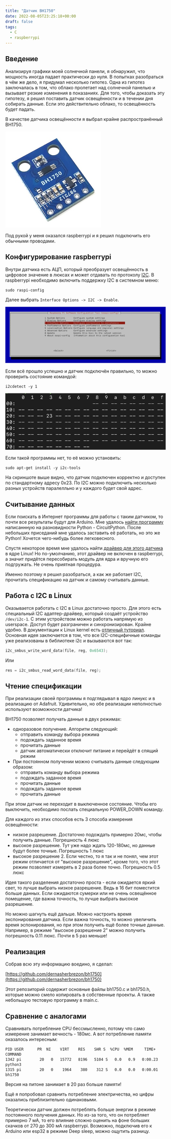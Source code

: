 ```yaml
---
title: "Датчик BH1750"
date: 2022-08-05T23:25:18+00:00
draft: false
tags:
  - С
  - raspberrypi
---
```


## Введение

Анализируя графики моей солнечной панели, я обнаружил, что мощность иногда падает практически до нуля. В попытках разобраться в чём же дело, я придумал несколько гипотез. Одна из гипотез заключалась в том, что облако пролетает над солнечной панелью и вызывает резкие изменения в показаниях. Для того, чтобы доказать эту гипотезу, я решил поставить датчик освещённости и в течении дня собирать данные. Если это действительно облако, то освещённость будет падать.

В качестве датчика освещённости я выбрал крайне распространённый BH1750.

![](/img/bh1750/bh1750.jpg)

Под рукой у меня оказался raspberrypi и я решил подключить его обычными проводами.

## Конфигурирование raspberrypi

Внутри датчика есть АЦП, который преобразует освещённость в цифровое значение в люксах и может отдавать по протоколу [I2C](https://en.wikipedia.org/wiki/I²C). В raspberrypi необходимо включить поддержку I2C в системном меню:

```
sudo raspi-config
```

Далее выбрать ```Interface Options -> I2C -> Enable```.

![](/img/bh1750/raspi-config.png)

Если всё прошло успешно и датчик подключён правильно, то можно проверить состояние командой:

```
i2cdetect -y 1
```

![](/img/bh1750/i2cdetect.png)

Если такой программы нет, то её можно установить:

```
sudo apt-get install -y i2c-tools
```

На скриншоте выше видно, что датчик подключен корректно и доступен по стандартному адресу 0x23. По I2C можно подключить несколько разных устройств паралелльно и у каждого будет свой адрес.

## Считывание данных

Если поискать в Интернет программы для работы с таким датчиком, то почти все результаты будут для Arduino. Мне удалось [найти программу](https://github.com/adafruit/Adafruit_CircuitPython_BH1750) написаннную на разновидности Python - CircuitPython. После небольших приседаний мне удалось заставить её работать, но это же Python! Хочется чего-нибудь более легковесного. 

Спустя некоторое время мне удалось найти [драйвер для этого датчика](https://github.com/torvalds/linux/blob/master/drivers/iio/light/bh1750.c) в ядре Linux! Но по-умолчанию, этот драйвер не включен в raspberrypi, а значит придётся пересобирать модуль для ядра и вручную его подгружать. Не очень приятная процедура.

Именно поэтому я решил разобраться, а как же работает I2C, прочитать спецификацию на датчик и самому считывать данные.

## Работа с I2C в Linux

Оказывается работать с I2C в Linux достаточно просто. Для этого есть специальный I2C адаптер-драйвер, который создаёт устройство ```/dev/i2c-1```. С этим устройством можно работать напрямую из userspace. Доступ будет разграничен и синхронизирован. Крайне удобно. В документации к Linux kernel есть [отличный туториал](https://www.kernel.org/doc/html/latest/i2c/dev-interface.html). Основная идея заключается в том, что все I2C-специфичные команды уже реализованы в библиотеке i2c и вызываются вот так:

```c
i2c_smbus_write_word_data(file, reg, 0x6543);
```

Или 

```c
res = i2c_smbus_read_word_data(file, reg);
```

## Чтение спецификации

При реализации своей программы я подглядывал в ядро линукс и в реализацию от Adafruit. Удивительно, но обе реализации неполностью используют возможности датчика!

BH1750 позволяет получать данные в двух режимах:

* одноразовое получение. Алгоритм следующий:
  * отправить команду выбора режима
  * подождать заданное время
  * прочитать данные
  * датчик автоматически отключит питание и перейдёт в спящий режим
* При постоянном получении можно считывать данные следующим образом:
  * отправить команду выбора режима
  * подождать заданное время
  * прочитать данные
  * подождать заданное время
  * прочитать данные

При этом датчик не переходит в выключенное состояние. Чтобы его выключить, необходимо послать специальную POWER_DOWN команду.

Для каждого из этих способов есть 3 способа измерения освещённости:

* низкое разрешение. Достаточно подождать примерно 20мс, чтобы получить данные. Погрешность 4 люкс
* высокое разрешение. Тут уже надо ждать 120-180мс, но данные будут более точные. Погрешность 1 люкс
* высокое разрешение 2. Если честно, то я так и не понял, чем этот режим отличается от "высокое разрешение", кроме того, что этот режим позволяет измерять в 2 раза более точно. Погрешность 0.5 люкс

Идея такого разделения достаточно проста - если ожидается яркий свет, то лучше выбрать низкое разрешение. Ведь в 16 бит поместится больше данных. Если ожидаются сумерки или не очень освещённое помещение, где важна точность, то лучше выбрать высокое разрешение.

Но можно шагнуть ещё дальше. Можно настроить время экспонирования датчика. Если важна точность, то можно увеличить время эспонирования, но при этом получить ещё более точные данные. Например, в режиме "высокое разрешение 2" можно получить погрешность 0.11 люкс. Почти в 5 раз меньше!

## Реализация

Собрав всю эту информацию воедино, я сделал:

[https://github.com/dernasherbrezon/bh1750](https://github.com/dernasherbrezon/bh1750)

Этот репозиторий содержит основные файлы bh1750.c и bh1750.h, которые можно смело копировать в собственные проекты. А также небольшую тестовую программу в main.c.

## Сравнение с аналогами

Сравнивать потребление CPU бессмысленно, потому что само измерение занимает вечность - 180мс. А вот потребление памяти оказалось интересным:

```
PID USER      PR  NI    VIRT    RES    SHR S  %CPU  %MEM     TIME+ COMMAND
1342 pi        20   0   15772   8196   5104 S   0.0   0.9   0:00.23 python3
1315 pi        20   0    1964    380    312 S   0.0   0.0   0:00.01 bh1750
```

Версия на питоне занимает в 20 раз больше памяти!

Ещё я попробовал сравнить потребление электричества, но цифры оказались приблизительно одинаковыми. 

Теоретически датчик должен потреблять больше энергии в режиме постоянного получения данных. Но из-за того, что он потребляет примерно 7 мА, то его влияние сложно оценить на фоне больших скачков от 270 до 300 мА raspberrypi. Возможно, подключив его к Arduino или esp32 в режиме Deep sleep, можно ощутить разницу.